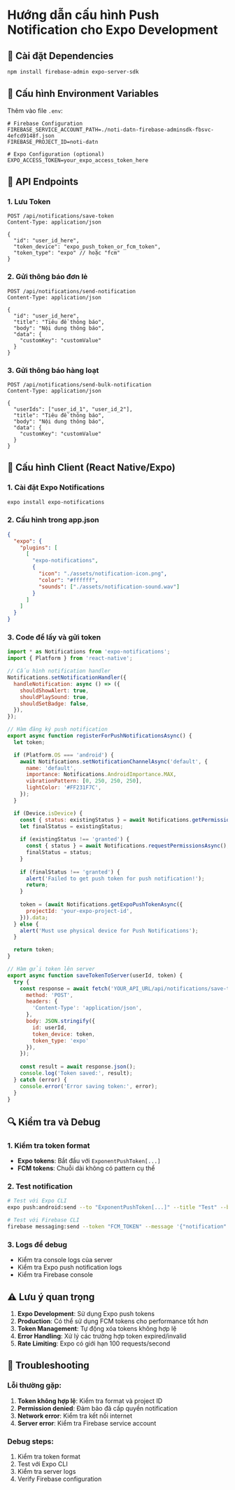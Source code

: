 # Hướng dẫn cấu hình Push Notification cho Expo Development

## 🔧 Cài đặt Dependencies

```bash
npm install firebase-admin expo-server-sdk
```

## 📝 Cấu hình Environment Variables

Thêm vào file `.env`:

```env
# Firebase Configuration
FIREBASE_SERVICE_ACCOUNT_PATH=./noti-datn-firebase-adminsdk-fbsvc-4efcd9148f.json
FIREBASE_PROJECT_ID=noti-datn

# Expo Configuration (optional)
EXPO_ACCESS_TOKEN=your_expo_access_token_here
```

## 🚀 API Endpoints

### 1. Lưu Token
```http
POST /api/notifications/save-token
Content-Type: application/json

{
  "id": "user_id_here",
  "token_device": "expo_push_token_or_fcm_token",
  "token_type": "expo" // hoặc "fcm"
}
```

### 2. Gửi thông báo đơn lẻ
```http
POST /api/notifications/send-notification
Content-Type: application/json

{
  "id": "user_id_here",
  "title": "Tiêu đề thông báo",
  "body": "Nội dung thông báo",
  "data": {
    "customKey": "customValue"
  }
}
```

### 3. Gửi thông báo hàng loạt
```http
POST /api/notifications/send-bulk-notification
Content-Type: application/json

{
  "userIds": ["user_id_1", "user_id_2"],
  "title": "Tiêu đề thông báo",
  "body": "Nội dung thông báo",
  "data": {
    "customKey": "customValue"
  }
}
```

## 📱 Cấu hình Client (React Native/Expo)

### 1. Cài đặt Expo Notifications
```bash
expo install expo-notifications
```

### 2. Cấu hình trong app.json
```json
{
  "expo": {
    "plugins": [
      [
        "expo-notifications",
        {
          "icon": "./assets/notification-icon.png",
          "color": "#ffffff",
          "sounds": ["./assets/notification-sound.wav"]
        }
      ]
    ]
  }
}
```

### 3. Code để lấy và gửi token
```javascript
import * as Notifications from 'expo-notifications';
import { Platform } from 'react-native';

// Cấu hình notification handler
Notifications.setNotificationHandler({
  handleNotification: async () => ({
    shouldShowAlert: true,
    shouldPlaySound: true,
    shouldSetBadge: false,
  }),
});

// Hàm đăng ký push notification
export async function registerForPushNotificationsAsync() {
  let token;

  if (Platform.OS === 'android') {
    await Notifications.setNotificationChannelAsync('default', {
      name: 'default',
      importance: Notifications.AndroidImportance.MAX,
      vibrationPattern: [0, 250, 250, 250],
      lightColor: '#FF231F7C',
    });
  }

  if (Device.isDevice) {
    const { status: existingStatus } = await Notifications.getPermissionsAsync();
    let finalStatus = existingStatus;
    
    if (existingStatus !== 'granted') {
      const { status } = await Notifications.requestPermissionsAsync();
      finalStatus = status;
    }
    
    if (finalStatus !== 'granted') {
      alert('Failed to get push token for push notification!');
      return;
    }
    
    token = (await Notifications.getExpoPushTokenAsync({
      projectId: 'your-expo-project-id',
    })).data;
  } else {
    alert('Must use physical device for Push Notifications');
  }

  return token;
}

// Hàm gửi token lên server
export async function saveTokenToServer(userId, token) {
  try {
    const response = await fetch('YOUR_API_URL/api/notifications/save-token', {
      method: 'POST',
      headers: {
        'Content-Type': 'application/json',
      },
      body: JSON.stringify({
        id: userId,
        token_device: token,
        token_type: 'expo'
      }),
    });
    
    const result = await response.json();
    console.log('Token saved:', result);
  } catch (error) {
    console.error('Error saving token:', error);
  }
}
```

## 🔍 Kiểm tra và Debug

### 1. Kiểm tra token format
- **Expo tokens**: Bắt đầu với `ExponentPushToken[...]`
- **FCM tokens**: Chuỗi dài không có pattern cụ thể

### 2. Test notification
```bash
# Test với Expo CLI
expo push:android:send --to "ExponentPushToken[...]" --title "Test" --body "Test message"

# Test với Firebase CLI
firebase messaging:send --token "FCM_TOKEN" --message '{"notification":{"title":"Test","body":"Test message"}}'
```

### 3. Logs để debug
- Kiểm tra console logs của server
- Kiểm tra Expo push notification logs
- Kiểm tra Firebase console

## ⚠️ Lưu ý quan trọng

1. **Expo Development**: Sử dụng Expo push tokens
2. **Production**: Có thể sử dụng FCM tokens cho performance tốt hơn
3. **Token Management**: Tự động xóa tokens không hợp lệ
4. **Error Handling**: Xử lý các trường hợp token expired/invalid
5. **Rate Limiting**: Expo có giới hạn 100 requests/second

## 🐛 Troubleshooting

### Lỗi thường gặp:
1. **Token không hợp lệ**: Kiểm tra format và project ID
2. **Permission denied**: Đảm bảo đã cấp quyền notification
3. **Network error**: Kiểm tra kết nối internet
4. **Server error**: Kiểm tra Firebase service account

### Debug steps:
1. Kiểm tra token format
2. Test với Expo CLI
3. Kiểm tra server logs
4. Verify Firebase configuration

